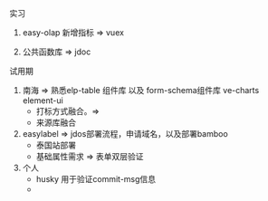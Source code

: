 实习

1. easy-olap 新增指标  => vuex

2. 公共函数库 => jdoc

试用期

1. 南海  => 熟悉elp-table 组件库 以及 form-schema组件库  ve-charts  element-ui
   + 打标方式融合。=> 
   + 来源库融合
2. easylabel => jdos部署流程，申请域名，以及部署bamboo
   - 泰国站部署
   - 基础属性需求 =>  表单双层验证
3. 个人
   + husky 用于验证commit-msg信息
   + 